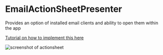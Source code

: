 # EmailActionSheetPresenter
Provides an option of installed email clients and ability to open them within the app

[Tutorial on how to implement this here](https://medium.com/@harrybloom18/ios-email-picker-99045d940a3d)

![screenshot of actionsheet](https://github.com/harryblam/EmailActionSheetPresenter/blob/master/emailactionsheet.png)
